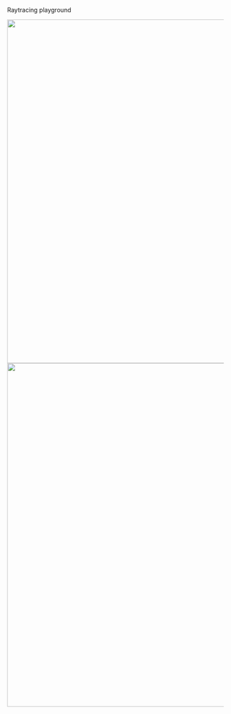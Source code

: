 Raytracing playground

<img src=https://github.com/dimetcm/RT/assets/7352739/4439df74-19a2-4ef9-9faa-49fb96ef0b37 width="800">
<img src=https://github.com/dimetcm/RT/assets/7352739/c605687a-77f8-4eaa-b876-5bad40c7f195 width="800">
